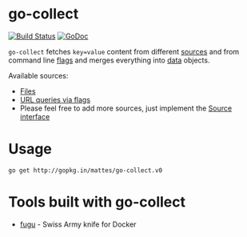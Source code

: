 # go-collect

[![Build Status](https://travis-ci.org/mattes/go-collect.svg?branch=v0)](https://travis-ci.org/mattes/go-collect)
[![GoDoc](https://godoc.org/gopkg.in/mattes/go-collect.v0?status.svg)](https://godoc.org/gopkg.in/mattes/go-collect.v0)

``go-collect`` fetches ``key=value`` content from different [sources](https://github.com/mattes/go-collect/tree/v0/source)
and from command line [flags](https://github.com/mattes/go-collect/tree/v0/flags)
and merges everything into [data](https://github.com/mattes/go-collect/tree/v0/data) objects.

Available sources:

  * [Files](https://github.com/mattes/go-collect/tree/v0/source/file)
  * [URL queries via flags](https://github.com/mattes/go-collect/tree/v0/source/urlquery)
  * Please feel free to add more sources, just implement the [Source interface](https://godoc.org/gopkg.in/mattes/go-collect.v0#Source)

# Usage

```
go get http://gopkg.in/mattes/go-collect.v0
```

# Tools built with go-collect

* [fugu](https://github.com/mattes/fugu) - Swiss Army knife for Docker

